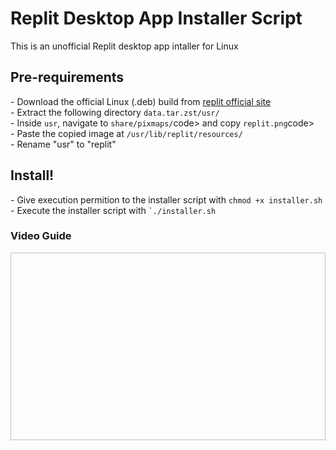 # Replit Desktop App Installer Script
This is an unofficial Replit desktop app intaller for Linux

<h2>Pre-requirements</h2> 
- Download the official Linux (.deb) build from <a href="https://replit.com/desktop">replit official site</a> <br/>
- Extract the following directory <code>data.tar.zst/usr/</code> <br/>
- Inside <code>usr</code>, navigate to <code>share/pixmaps/</code>code> and copy <code>replit.png</code>code> <br/>
- Paste the copied image at <code>/usr/lib/replit/resources/</code> <br/>
- Rename "usr" to "replit" <br/> 

<h2>Install!</h2>
- Give execution permition to the installer script with <code>chmod +x installer.sh</code> <br/>
- Execute the installer script with <code>`./installer.sh</code> <br/>


<h3>Video Guide</h3>

[<img width="600" height="300"/>](https://github.com/JGMelon22/Replit-bash-installer/assets/73988556/2cb41119-f16f-4b03-837c-d442c70568b7)
